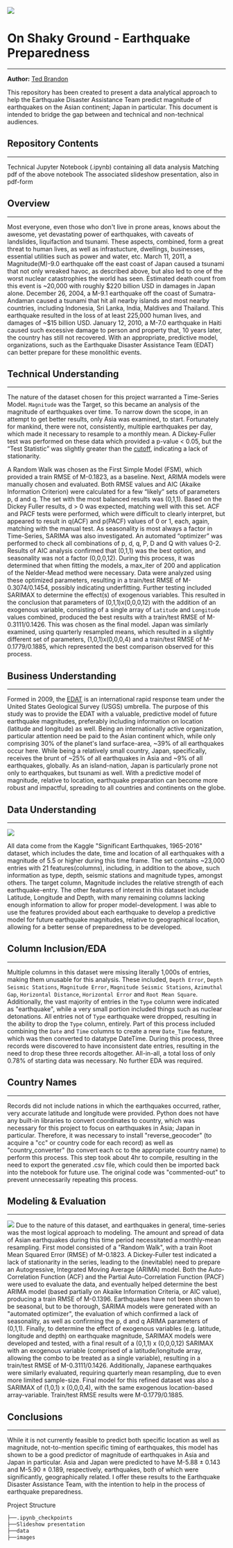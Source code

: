 ![](./images/JN_header.jpg)

# On Shaky Ground - Earthquake Preparedness
---
**Author:** [Ted Brandon](https://github.com/theobigdog)

This repository has been created to present a data analytical approach to help the Earthquake Disaster Assistance Team predict magnitude of earthquakes on the Asian continent; Japan in particular.  This document is intended to bridge the gap between and technical and non-technical audiences.

## Repository Contents
---
Technical Jupyter Notebook (.ipynb) containing all data analysis
Matching pdf of the above notebook
The associated slideshow presentation, also in pdf-form

## Overview
---
Most everyone, even those who don't live in prone areas, knows about the awesome, yet devastating power of earthquakes, with caveats of landslides, liquifaction and tsunami. These aspects, combined, form a great threat to human lives, as well as infrastucture, dwellings, businesses, essential utilities such as power and water, etc.  March 11, 2011, a Magnitude(M)-9.0 earthquake off the east coast of Japan caused a tsunami that not only wreaked havoc, as described above, but also led to one of the worst nuclear catastrophies the world has seen. Estimated death count from this event is ~20,000 with roughly \$220 billion USD in damages in Japan alone.  December 26, 2004, a M-9.1 earthquake off the coast of Sumatra-Andaman caused a tsunami that hit all nearby islands and most nearby countries, including Indonesia, Sri Lanka, India, Maldives and Thailand. This earthquake resulted in the loss of at least 225,000 human lives, and damages of ~\$15 billion USD.  January 12, 2010, a M-7.0 earthquake in Haiti caused such excessive damage to person and property that, 10 years later, the country has still not recovered.  With an appropriate, predictive model, organizations, such as the Earthquake Disaster Assistance Team (EDAT) can better prepare for these monolithic events.

## Technical Understanding
---
The nature of the dataset chosen for this project warranted a Time-Series Model.  `Magnitude` was the Target, so this became an analysis of the magnitude of earthquakes over time.  To narrow down the scope, in an attempt to get better results, only Asia was examined, to start.  Fortunately for mankind, there were not, consistently, multiple earthquakes per day, which made it necessary to resample to a monthly mean.  A Dickey-Fuller test was performed on these data which provided a p-value < 0.05, but the “Test Statistic” was slightly greater than the [cutoff](https://en.wikipedia.org/wiki/Dickey%E2%80%93Fuller_test_for_stationarity), indicating a lack of stationarity.

A Random Walk was chosen as the First Simple Model (FSM), which provided a train RMSE of M-0.1823, as a baseline.  Next, ARIMA models were manually chosen and evaluated.  Both RMSE values and AIC (Akaike Information Criterion) were calculated for a few “likely” sets of parameters p, d and q.  The set with the most balanced results was (0,1,1).  Based on the Dickey Fuller results, d > 0 was expected, matching well with this set.  ACF and PACF tests were performed, which were difficult to clearly interpret, but appeared to result in q(ACF) and p(PACF) values of 0 or 1, each, again, matching with the manual test.  As seasonality is most always a factor in Time-Series, SARIMA was also investigated.  An automated “optimizer” was performed to check all combinations of p, d, q, P, D and Q with values 0-2.  Results of AIC analysis confirmed that (0,1,1) was the best option, and seasonality was not a factor (0,0,0,12).  During this process, it was determined that when fitting the models, a max_iter of 200 and application of the Nelder-Mead method were necessary.  Data were analyzed using these optimized parameters, resulting in a train/test RMSE of M-0.3074/0.1454, possibly indicating underfitting.  Further testing included SARIMAX to determine the effect(s) of exogenous variables.  This resulted in the conclusion that parameters of (0,1,1)x(0,0,0,12) with the addition of an exogenous variable, consisting of a single array of `Latitude` and `Longitude` values combined, produced the best results with a train/test RMSE of M-0.3111/0.1426.  This was chosen as the final model.  Japan was similarly examined, using quarterly resampled means, which resulted in a slightly different set of parameters, (1,0,1)x(0,0,0,4) and a train/test RMSE of M-0.1779/0.1885, which represented the best comparison observed for this process.

## Business Understanding
---
Formed in 2009, the [EDAT](https://www.usgs.gov/natural-hazards/earthquake-hazards/earthquake-disaster-assistance-team-edat) is an international rapid response team under the United States Geological Survey (USGS) umbrella.  The purpose of this study was to provide the EDAT with a valuable, predictive model of future earthquake magnitudes, preferably including information on location (latitude and longitude) as well.  Being an internationally active organization, particular attention need be paid to the Asian continent which, while only comprising 30% of the planet's land surface-area, ~39% of all earthquakes occur here.  While being a relatively small country, Japan, specifically, receives the brunt of ~25% of all earthquakes in Asia and ~9% of all earthquakes, globally.  As an island-nation, Japan is particularly prone not only to earthquakes, but tsunami as well.  With a predictive model of magnitude, relative to location, earthquake preparation can become more robust and impactful, spreading to all countries and continents on the globe.


## Data Understanding
---
![](./images/gradient_map_overlaid_white_legend.png)

All data come from the Kaggle "Significant Earthquakes, 1965-2016" dataset, which includes the date, time and location of all earthquakes with a magnitude of 5.5 or higher during this time frame. The set contains ~23,000 entries with 21 features(columns), including, in addition to the above, such information as type, depth, seismic stations and magnitude types, amongst others. The target column, Magnitude includes the relative strength of each earthquake-entry. The other features of interest in this dataset include Latitude, Longitude and Depth, with many remaining columns lacking enough information to allow for proper model-development. I was able to use the features provided about each earthquake to develop a predictive model for future earthquake magnitudes, relative to geographical location, allowing for a better sense of preparedness to be developed.

## Column Inclusion/EDA
---
Multiple columns in this dataset were missing literally 1,000s of entries, making them unusable for this analysis.  These included, `Depth Error`, `Depth Seismic Stations`, `Magnitude Error`, `Magnitude Seismic Stations`, `Azimuthal Gap`, `Horizontal Distance`, `Horizontal Error` and `Root Mean Square`.  Additionally, the vast majority of entries in the `Type` column were indicated as "earthquake", while a very small portion included things such as nuclear detonations.  All entries not of `Type` earthquake were dropped, resulting in the ability to drop the `Type` column, entirely.  Part of this process included combining the `Date` and `Time` columns to create a new `Date_Time` feature, which was then converted to datatype DateTime.  During this process, three records were discovered to have inconsistent date entries, resulting in the need to drop these three records altogether.  All-in-all, a total loss of only 0.78% of starting data was necessary.  No further EDA was required.

## Country Names
---
Records did not include nations in which the earthquakes occurred, rather, very accurate latitude and longitude were provided.  Python does not have any built-in libraries to convert coordinates to country, which was necessary for this project to focus on earthquakes in Asia; Japan in particular.  Therefore, it was necessary to install "reverse_geocoder" (to acquire a "cc" or country code for each record) as well as "country_converter" (to convert each cc to the appropriate country name) to perform this process.  This step took about 4hr to compile, resulting in the need to export the generated .csv file, which could then be imported back into the notebook for future use.  The original code was "commented-out" to prevent unnecessarily repeating this process.

## Modeling & Evaluation
---
![](./images/random_walk.png)
Due to the nature of this dataset, and earthquakes in general, time-series was the most logical approach to modeling.  The amount and spread of data of Asian earthquakes during this time period necessitated a monthly-mean resampling.  First model consisted of a "Random Walk", with a train Root Mean Squared Error (RMSE) of M-0.1823.  A Dickey-Fuller test indicated a lack of stationarity in the series, leading to the (inevitable) need to prepare an Autogressive, Integrated Moving Average (ARIMA) model.  Both the Auto-Correlation Function (ACF) and the Partial Auto-Correlation Function (PACF) were used to evaluate the data, and eventually helped determine the best ARIMA model (based partially on Akaike Information Criteria, or AIC value), producing a train RMSE of M-0.1396.  Earthquakes have not been shown to be seasonal, but to be thorough, SARIMA models were generated with an "automated optimizer", the evaluation of which confirmed a lack of seasonality, as well as confirming the p, d and q ARIMA parameters of (0,1,1).  Finally, to determine the effect of exogenous variables (e.g. latitude, longitude and depth) on earthquake magnitude, SARIMAX models were developed and tested, with a final result of a (0,1,1) x (0,0,0,12) SARIMAX with an exogenous variable (comprised of a latitude/longitude array, allowing the combo to be treated as a single variable), resulting in a train/test RMSE of M-0.3111/0.1426.  Additionally, Japanese earthquakes were similarly evaluated, requiring quarterly mean resampling, due to even more limited sample-size.  Final model for this refined dataset was also a SARIMAX of (1,0,1) x (0,0,0,4), with the same exogenous location-based array-variable.  Train/test RMSE results were M-0.1779/0.1885.

## Conclusions
---
While it is not currently feasible to predict both specific location as well as magnitude, not-to-mention specific timing of earthquakes, this model has shown to be a good predictor of magnitude of earthquakes in Asia and Japan in particular.  Asia and Japan were predicted to have M-5.88 ± 0.143 and M-5.90 ± 0.189, respectively, earthquakes, both of which were significantly, geographically related.  I offer these results to the Earthquake Disaster Assistance Team, with the intention to help in the process of earthquake preparedness.


Project Structure
```bash
├──.ipynb_checkpoints
├──Slideshow presentation
├──data
├──images
```
